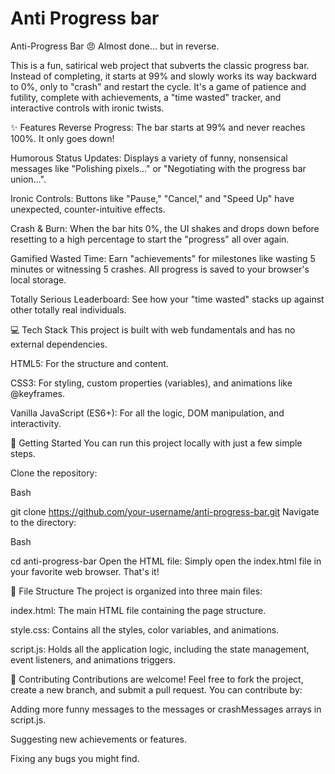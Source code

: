 # Anti Progress bar
Anti-Progress Bar 😠
Almost done… but in reverse.

This is a fun, satirical web project that subverts the classic progress bar. Instead of completing, it starts at 99% and slowly works its way backward to 0%, only to "crash" and restart the cycle. It's a game of patience and futility, complete with achievements, a "time wasted" tracker, and interactive controls with ironic twists.

✨ Features
Reverse Progress: The bar starts at 99% and never reaches 100%. It only goes down!

Humorous Status Updates: Displays a variety of funny, nonsensical messages like "Polishing pixels…" or "Negotiating with the progress bar union…".

Ironic Controls: Buttons like "Pause," "Cancel," and "Speed Up" have unexpected, counter-intuitive effects.

Crash & Burn: When the bar hits 0%, the UI shakes and drops down before resetting to a high percentage to start the "progress" all over again.

Gamified Wasted Time: Earn "achievements" for milestones like wasting 5 minutes or witnessing 5 crashes. All progress is saved to your browser's local storage.

Totally Serious Leaderboard: See how your "time wasted" stacks up against other totally real individuals.

💻 Tech Stack
This project is built with web fundamentals and has no external dependencies.

HTML5: For the structure and content.

CSS3: For styling, custom properties (variables), and animations like @keyframes.

Vanilla JavaScript (ES6+): For all the logic, DOM manipulation, and interactivity.

🚀 Getting Started
You can run this project locally with just a few simple steps.

Clone the repository:

Bash

git clone https://github.com/your-username/anti-progress-bar.git
Navigate to the directory:

Bash

cd anti-progress-bar
Open the HTML file:
Simply open the index.html file in your favorite web browser. That's it!

📂 File Structure
The project is organized into three main files:

index.html: The main HTML file containing the page structure.

style.css: Contains all the styles, color variables, and animations.

script.js: Holds all the application logic, including the state management, event listeners, and animations triggers.

🤝 Contributing
Contributions are welcome! Feel free to fork the project, create a new branch, and submit a pull request. You can contribute by:

Adding more funny messages to the messages or crashMessages arrays in script.js.

Suggesting new achievements or features.

Fixing any bugs you might find.
